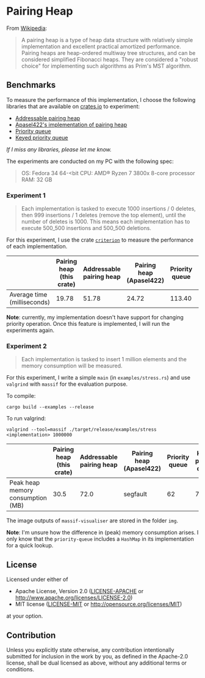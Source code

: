# Pairing Heap

From [Wikipedia](https://en.wikipedia.org/wiki/Pairing_heap):
> A pairing heap is a type of heap data structure with relatively simple implementation and excellent practical amortized performance.
> Pairing heaps are heap-ordered multiway tree structures, and can be considered simplified Fibonacci heaps. They are considered a "robust choice" for implementing such algorithms as Prim's MST algorithm.

## Benchmarks
To measure the performance of this implementation, I choose the following libraries that are available on [crates.io](https://crates.io/) to experiment:
- [Addressable pairing heap](https://crates.io/crates/addressable-pairing-heap)
- [Apasel422's implementation of pairing heap](https://crates.io/crates/pairing-heap)
- [Priority queue](https://crates.io/crates/priority-queue)
- [Keyed priority queue](https://crates.io/crates/keyed_priority_queue)

*If I miss any libraries, please let me know.*

The experiments are conducted on my PC with the following spec:
> OS: Fedora 34 64-<bit
> CPU: AMD® Ryzen 7 3800x 8-core processor 
> RAM: 32 GB

### Experiment 1
> Each implementation is tasked to execute 1000 insertions / 0 deletes, then 999 insertions / 1 deletes (remove the top element), until the number of deletes is 1000. This means each implementation has to execute 500_500 insertions and 500_500 deletions.

For this experiment, I use the crate [```criterion```](https://crates.io/crates/criterion) to measure the performance of each implementation. 

|  | Pairing heap<br>(this crate)  | Addressable pairing heap | Pairing heap <br>(Apasel422) | Priority queue | Keyed priority queue
--- | --- | --- | --- | --- | ---
|Average time<br>(milliseconds)|19.78|51.78|24.72|113.40|102.90|

**Note**: currently, my implementation doesn't have support for changing priority operation. Once this feature is implemented, I will run the experiments again.

### Experiment 2
> Each implementation is tasked to insert 1 million elements and the memory consumption will be measured.

For this experiment, I write a simple ```main``` (in ```examples/stress.rs```) and use ```valgrind``` with ```massif``` for the evaluation purpose.

To compile:
```batch
cargo build --examples --release
```

To run valgrind:
```batch
valgrind --tool=massif ./target/release/examples/stress <implementation> 1000000
```

|  | Pairing heap<br>(this crate)  | Addressable pairing heap | Pairing heap <br>(Apasel422) | Priority queue | Keyed priority queue
--- | --- | --- | --- | --- | ---
|Peak heap<br>memory consumption<br> (MB)|30.5|72.0|segfault|62|76|

The image outputs of ```massif-visualiser``` are stored in the folder ```img```.

**Note**: I'm unsure how the difference in (peak) memory consumption arises. I only know that the ```priority-queue``` includes a ```HashMap``` in its implementation for a quick lookup. 

## License

Licensed under either of

 * Apache License, Version 2.0
   ([LICENSE-APACHE](LICENSE-APACHE) or http://www.apache.org/licenses/LICENSE-2.0)
 * MIT license
   ([LICENSE-MIT](LICENSE-MIT) or http://opensource.org/licenses/MIT)

at your option.

## Contribution

Unless you explicitly state otherwise, any contribution intentionally submitted for inclusion in the work by you, as defined in the Apache-2.0 license, shall be dual licensed as above, without any additional terms or conditions.
